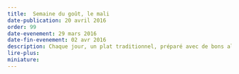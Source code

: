```yaml
---
title:  Semaine du goût, le mali
date-publication: 20 avril 2016
order: 99
date-evenement: 29 mars 2016
date-fin-evenement: 02 avr 2016
description: Chaque jour, un plat traditionnel, préparé avec de bons aliments. De nouvelles saveurs à découvrir.
lire-plus: 
miniature: 
---
```


<!--fin-excerpt-->
<!-- ******************************** -->
<!-- **** début contenu détaillé **** -->




<!-- **** fin contenu détaillé **** -->
<!-- ****************************** -->



